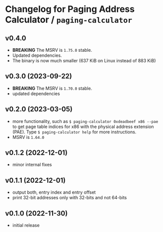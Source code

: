 # Changelog for Paging Address Calculator / `paging-calculator`

## v0.4.0
- **BREAKING** The MSRV is `1.75.0` stable.
- Updated dependencies.
- The binary is now much smaller (637 KiB on Linux instead of 883 KiB)

## v0.3.0 (2023-09-22)
- **BREAKING** The MSRV is `1.70.0` stable.
- updated dependencies

## v0.2.0 (2023-03-05)
- more functionality, such as `$ paging-calculator 0xdeadbeef x86 --pae` to get
  page table indices for x86 with the physical address extension (PAE). Type
  `$ paging-calculator help` for more instructions.
- MSRV is `1.64.0`

## v0.1.2 (2022-12-01)
- minor internal fixes

## v0.1.1 (2022-12-01)
- output both, entry index and entry offset
- print 32-bit addresses only with 32-bits and not 64-bits

## v0.1.0 (2022-11-30)
- initial release
